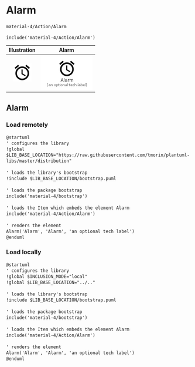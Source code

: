 # Alarm


```text
material-4/Action/Alarm
```

```text
include('material-4/Action/Alarm')
```



| Illustration | Alarm |
| :---: | :---: |
| ![illustration for Illustration](../../material-4/Action/Alarm.png) | ![illustration for Alarm](../../material-4/Action/Alarm.Local.png) |




## Alarm

### Load remotely
```plantuml
@startuml
' configures the library
!global $LIB_BASE_LOCATION="https://raw.githubusercontent.com/tmorin/plantuml-libs/master/distribution"

' loads the library's bootstrap
!include $LIB_BASE_LOCATION/bootstrap.puml

' loads the package bootstrap
include('material-4/bootstrap')

' loads the Item which embeds the element Alarm
include('material-4/Action/Alarm')

' renders the element
Alarm('Alarm', 'Alarm', 'an optional tech label')
@enduml
```

### Load locally
```plantuml
@startuml
' configures the library
!global $INCLUSION_MODE="local"
!global $LIB_BASE_LOCATION="../.."

' loads the library's bootstrap
!include $LIB_BASE_LOCATION/bootstrap.puml

' loads the package bootstrap
include('material-4/bootstrap')

' loads the Item which embeds the element Alarm
include('material-4/Action/Alarm')

' renders the element
Alarm('Alarm', 'Alarm', 'an optional tech label')
@enduml
```

